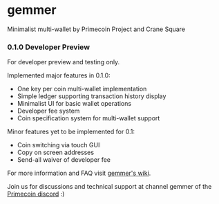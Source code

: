 # gemmer
Minimalist multi-wallet by Primecoin Project and Crane Square

### 0.1.0 Developer Preview

For developer preview and testing only.

Implemented major features in 0.1.0:

* One key per coin multi-wallet implementation
* Simple ledger supporting transaction history display
* Minimalist UI for basic wallet operations
* Developer fee system
* Coin specification system for multi-wallet support

Minor features yet to be implemented for 0.1:

* Coin switching via touch GUI
* Copy on screen addresses
* Send-all waiver of developer fee

For more information and FAQ visit [gemmer's wiki](https://github.com/primecoin/gemmer/wiki).

Join us for discussions and technical support at channel gemmer of the [Primecoin discord](https://discord.gg/g9mctgx) :)
